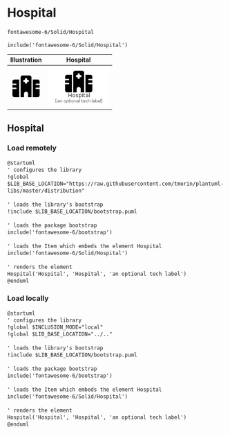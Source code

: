 # Hospital


```text
fontawesome-6/Solid/Hospital
```

```text
include('fontawesome-6/Solid/Hospital')
```



| Illustration | Hospital |
| :---: | :---: |
| ![illustration for Illustration](../../fontawesome-6/Solid/Hospital.png) | ![illustration for Hospital](../../fontawesome-6/Solid/Hospital.Local.png) |




## Hospital

### Load remotely
```plantuml
@startuml
' configures the library
!global $LIB_BASE_LOCATION="https://raw.githubusercontent.com/tmorin/plantuml-libs/master/distribution"

' loads the library's bootstrap
!include $LIB_BASE_LOCATION/bootstrap.puml

' loads the package bootstrap
include('fontawesome-6/bootstrap')

' loads the Item which embeds the element Hospital
include('fontawesome-6/Solid/Hospital')

' renders the element
Hospital('Hospital', 'Hospital', 'an optional tech label')
@enduml
```

### Load locally
```plantuml
@startuml
' configures the library
!global $INCLUSION_MODE="local"
!global $LIB_BASE_LOCATION="../.."

' loads the library's bootstrap
!include $LIB_BASE_LOCATION/bootstrap.puml

' loads the package bootstrap
include('fontawesome-6/bootstrap')

' loads the Item which embeds the element Hospital
include('fontawesome-6/Solid/Hospital')

' renders the element
Hospital('Hospital', 'Hospital', 'an optional tech label')
@enduml
```

